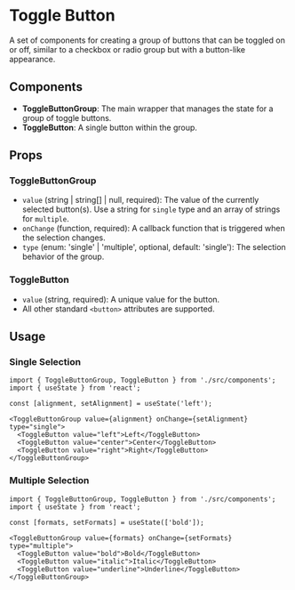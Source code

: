 # Toggle Button

A set of components for creating a group of buttons that can be toggled on or off, similar to a checkbox or radio group but with a button-like appearance.

## Components

*   **ToggleButtonGroup**: The main wrapper that manages the state for a group of toggle buttons.
*   **ToggleButton**: A single button within the group.

## Props

### ToggleButtonGroup
*   `value` (string | string[] | null, required): The value of the currently selected button(s). Use a string for `single` type and an array of strings for `multiple`.
*   `onChange` (function, required): A callback function that is triggered when the selection changes.
*   `type` (enum: 'single' | 'multiple', optional, default: 'single'): The selection behavior of the group.

### ToggleButton
*   `value` (string, required): A unique value for the button.
*   All other standard `<button>` attributes are supported.

## Usage

### Single Selection
```tsx
import { ToggleButtonGroup, ToggleButton } from './src/components';
import { useState } from 'react';

const [alignment, setAlignment] = useState('left');

<ToggleButtonGroup value={alignment} onChange={setAlignment} type="single">
  <ToggleButton value="left">Left</ToggleButton>
  <ToggleButton value="center">Center</ToggleButton>
  <ToggleButton value="right">Right</ToggleButton>
</ToggleButtonGroup>
```

### Multiple Selection
```tsx
import { ToggleButtonGroup, ToggleButton } from './src/components';
import { useState } from 'react';

const [formats, setFormats] = useState(['bold']);

<ToggleButtonGroup value={formats} onChange={setFormats} type="multiple">
  <ToggleButton value="bold">Bold</ToggleButton>
  <ToggleButton value="italic">Italic</ToggleButton>
  <ToggleButton value="underline">Underline</ToggleButton>
</ToggleButtonGroup>
```
